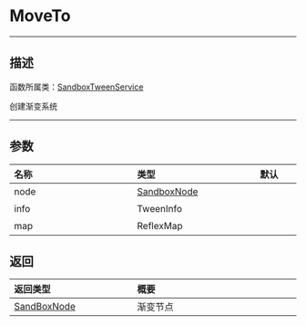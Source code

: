# MoveTo
-----------------------------------------------------------------------------------------
## 描述

函数所属类：[SandboxTweenService](/Api/Class/Animation/SandboxTweenService.md)

创建渐变系统

-----------------------------------------------------------------------------------------
## 参数

|<div style="width:200px">**名称**</div>|<div style="width:200px">**类型**</div>|<div style="width:200px">**默认**</div>|<div style="width:345px">**描述**</div>|
|:--------------------|:--------------------|:--------------------|:--------------------|
|node|[SandboxNode](/Api/Class/NoType/SandboxNode.md)||执行`tween`节点对象|
|info|TweenInfo||对`tween`进行插值的信息|
|map|ReflexMap||进行tween的属性和其目标值的表|

## 返回

|<div style="width:200px">**返回类型**</div>|<div style="width:800px">**概要**</div>|
|:---|:---|
|[SandBoxNode](/Api/Class/NoType/SandBoxNode.md)|渐变节点|